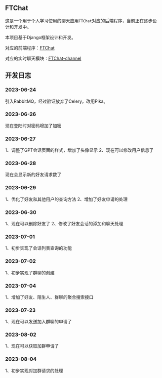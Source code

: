 ## FTChat

这是一个用于个人学习使用的聊天应用`FTChat`对应的后端程序，当前正在逐步设计和开发中。

本项目基于Django框架设计和开发。

对应的前端程序：[FTChat](https://github.com/FTBoojux/ftchat)

对应的实时聊天模块：[FTChat-channel](https://github.com/FTBoojux/ftchat-channel)

## 开发日志

### 2023-06-24

引入RabbitMQ，经过验证放弃了Celery，改用Pika。

### 2023-06-26
现在登陆时对密码增加了加密

### 2023-06-27
1、调整了GPT会话页面的样式，增加了头像显示
2、现在可以修改用户信息了

### 2023-06-28
现在会显示新的好友请求数了

### 2023-06-29
1、优化了好友和其他用户的查询方法
2、增加了好友申请的处理

### 2023-06-30
1、现在可以删除好友了
2、修改了好友会话的添加和聊天处理

### 2023-07-01
1、初步实现了会话列表查询的功能

### 2023-07-02
1、初步实现了群聊的创建

### 2023-07-04
1、增加了好友、陌生人、群聊的聚合搜索接口

### 2023-07-23
1、现在可以发送加入群聊的申请了

### 2023-08-02
1、现在可以获取加群申请了

### 2023-08-04
1、初步实现对加群请求的处理